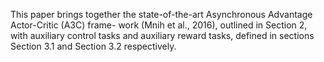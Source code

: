 
This paper brings together the state-of-the-art Asynchronous Advantage Actor-Critic (A3C) frame- work (Mnih et al., 2016), outlined in Section 2, 
with auxiliary control tasks and auxiliary reward tasks, defined in sections Section 3.1 and Section 3.2 respectively. 
